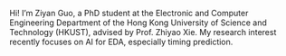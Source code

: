 Hi! I’m Ziyan Guo, a PhD student at the Electronic and Computer Engineering Department of the Hong Kong University of Science and Technology (HKUST), advised by Prof. Zhiyao Xie. My research interest recently focuses on AI for EDA, especially timing prediction.

